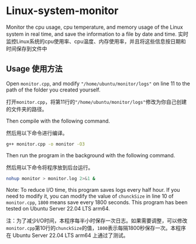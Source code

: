 # Linux-system-monitor
Monitor the cpu usage, cpu temperature, and memory usage of the Linux system in real time, and save the information to a file by date and time. 实时监控Linux系统的cpu使用率、cpu温度、内存使用率，并且将这些信息按日期和时间保存到文件中
## Usage 使用方法
Open `monitor.cpp`, and modify `"/home/ubuntu/monitor/logs"` on line 11 to the path of the folder you created yourself.

打开`monitor.cpp`，将第11行的`"/home/ubuntu/monitor/logs"`修改为你自己创建的文件夹的路径。

Then compile with the following command.

然后用以下命令进行编译。
```bash
g++ monitor.cpp -o monitor -O3
```
Then run the program in the background with the following command.

然后用以下命令将程序放到后台运行。
```bash
nohup monitor > monitor.log 2>&1 &
```
Note: To reduce I/O time, this program saves logs every half hour. If you need to modify it, you can modify the value of `chunckSize` in line 10 of `monitor.cpp`, `1800` means save every 1800 seconds. This program has been tested on Ubuntu Server 22.04 LTS arm64.

注：为了减少I/O时间，本程序每半小时保存一次日志。如果需要调整，可以修改`monitor.cpp`第10行的`chunckSize`的值，`1800`表示每隔1800秒保存一次。本程序在 Ubuntu Server 22.04 LTS arm64 上通过了测试。
